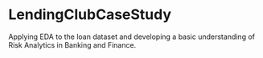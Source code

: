 # LendingClubCaseStudy
Applying EDA to the loan dataset and developing a basic understanding of Risk Analytics in Banking and Finance.
